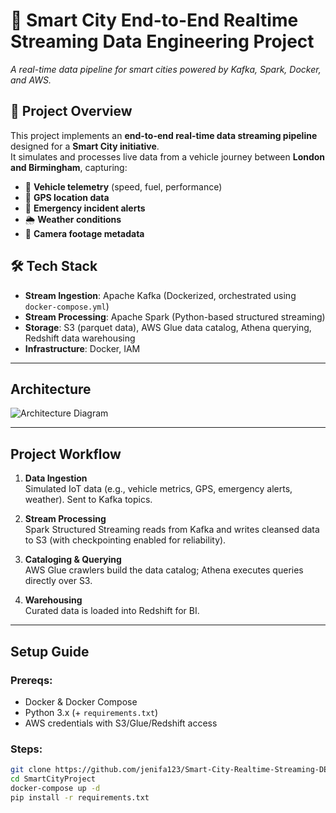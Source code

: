 # 🚦 Smart City End-to-End Realtime Streaming Data Engineering Project

_A real-time data pipeline for smart cities powered by Kafka, Spark, Docker, and AWS._


## 📖 Project Overview

This project implements an **end-to-end real-time data streaming pipeline** designed for a **Smart City initiative**.  
It simulates and processes live data from a vehicle journey between **London and Birmingham**, capturing:

- 🚗 **Vehicle telemetry** (speed, fuel, performance)  
- 📍 **GPS location data**  
- 🚨 **Emergency incident alerts**  
- 🌦 **Weather conditions**  
- 📸 **Camera footage metadata**

  
## 🛠 Tech Stack

- **Stream Ingestion**: Apache Kafka (Dockerized, orchestrated using `docker-compose.yml`)
- **Stream Processing**: Apache Spark (Python-based structured streaming)
- **Storage**: S3 (parquet data), AWS Glue data catalog, Athena querying, Redshift data warehousing
- **Infrastructure**: Docker, IAM
---

##  Architecture

![Architecture Diagram](<img width="2880" height="1800" alt="architecture_smart_city" src="https://github.com/user-attachments/assets/30969d61-3524-4838-8465-204775d564a7" />)

---

##  Project Workflow

1. **Data Ingestion**  
   Simulated IoT data (e.g., vehicle metrics, GPS, emergency alerts, weather). Sent to Kafka topics.

2. **Stream Processing**  
   Spark Structured Streaming reads from Kafka and writes cleansed data to S3 (with checkpointing enabled for reliability).

3. **Cataloging & Querying**  
   AWS Glue crawlers build the data catalog; Athena executes queries directly over S3.

4. **Warehousing**  
   Curated data is loaded into Redshift for BI.

---

##  Setup Guide

### Prereqs:
- Docker & Docker Compose
- Python 3.x (+ `requirements.txt`)
- AWS credentials with S3/Glue/Redshift access

### Steps:

```bash
git clone https://github.com/jenifa123/Smart-City-Realtime-Streaming-DE.git
cd SmartCityProject
docker-compose up -d
pip install -r requirements.txt
